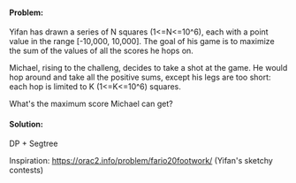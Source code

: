 #### Problem:

Yifan has drawn a series of N squares (1<=N<=10^6), each with a point value in the range [-10,000, 10,000]. The goal of his game is to maximize the sum of the values of all the scores he hops on.

Michael, rising to the challeng, decides to take a shot at the game. He would hop around and take all the positive sums, except his legs are too short: each hop is limited to K (1<=K<=10^6) squares.

What's the maximum score Michael can get?

#### Solution:

DP + Segtree

Inspiration:
https://orac2.info/problem/fario20footwork/ (Yifan's sketchy contests)
